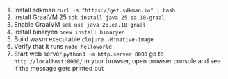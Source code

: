 1. Install sdkman `curl -s "https://get.sdkman.io" | bash`
2. Install GraalVM 25 `sdk install java 25.ea.18-graal`
3. Enable GraalVM `sdk use java 25.ea.18-graal`
4. Install binaryen `brew install binaryen`
5. Build wasm executable `clojure -M:native-image`
6. Verify that it runs `node helloworld`
7. Start web server `python3 -m http.server 8000` go to `http://localhost:8000/` in your browser, open browser console and see if the message gets printed out
